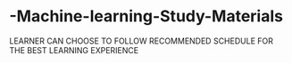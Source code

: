 # -Machine-learning-Study-Materials
LEARNER CAN CHOOSE TO FOLLOW RECOMMENDED SCHEDULE FOR THE BEST LEARNING EXPERIENCE
